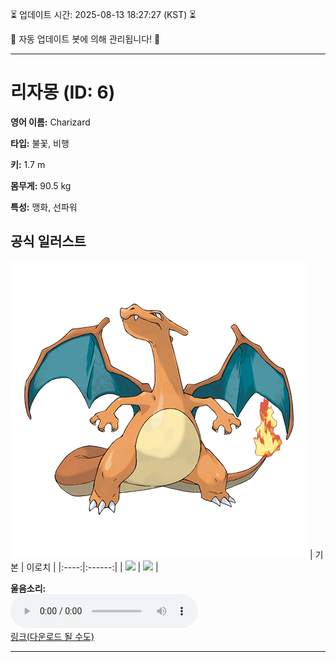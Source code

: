 
⏳ 업데이트 시간: 2025-08-13 18:27:27 (KST) ⏳

🤖 자동 업데이트 봇에 의해 관리됩니다! 🤖

---

# 리자몽 (ID: 6)
**영어 이름:** Charizard

**타입:** 불꽃, 비행

**키:** 1.7 m

**몸무게:** 90.5 kg

**특성:** 맹화, 선파워

## 공식 일러스트
![](https://raw.githubusercontent.com/PokeAPI/sprites/master/sprites/pokemon/other/official-artwork/6.png)
| 기본 | 이로치 |
|:----:|:------:|
| <img src="http://play.pokemonshowdown.com/sprites/ani/charizard.gif" width="200"> | <img src="http://play.pokemonshowdown.com/sprites/ani-shiny/charizard.gif" width="200"> |

**울음소리:**<br><audio controls src="https://raw.githubusercontent.com/PokeAPI/cries/main/cries/pokemon/latest/6.ogg"></audio><br> [링크(다운로드 될 수도)](https://raw.githubusercontent.com/PokeAPI/cries/main/cries/pokemon/latest/6.ogg)


---
